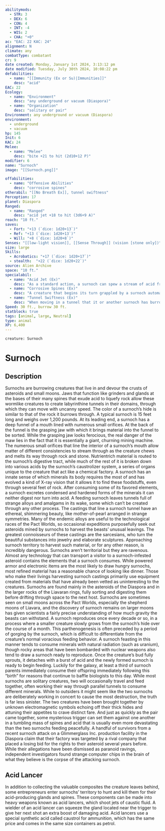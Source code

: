 ```yaml
---
abilitymods:
  - STR: 3
  - DEX: 6
  - CON: 4
  - INT: -4
  - WIS: 2
  - CHA: "+0"
ac: "EAC: 22 KAC: 24" 
alignment: N
climate: any
combatType: combatant
cr: 9
date created: Monday, January 1st 2024, 3:13:12 pm
date modified: Tuesday, July 30th 2024, 10:08:22 pm
defabilities:
  - name: "[[Immunity (Ex or Su)|Immunities]]"
    desc: "acid"
EAC: 22
Ecology:
  - name: "Environment"
    desc: "any underground or vacuum (Diaspora)"
  - name: "Organization"
    desc: "solitary or pair"
Environment: any underground or vacuum (Diaspora)
environment:
  - underground
  - vacuum
hp: 145
Init: 6
KAC: 24
Melee:
  - name: "Melee"
    desc: "bite +21 to hit (2d10+12 P)"
modifier: 6
name: "Surnoch"
image: "[[Surnoch.png]]"

offabilities:
  - name: "Offensive Abilities"
    desc: "corrosive spines"
otherabil: "[[No Breath Ex]], tunnel swiftness"
Perception: 17
planet: Diaspora
Ranged:
  - name: "Ranged"
    desc: "acid jet +18 to hit (3d6+9 A)"
reach: "10 ft."
saves:
  - Fort: "+13 (`dice: 1d20+13`)"
  - Ref: "+13 (`dice: 1d20+13`)"
  - Will: "+8 (`dice: 1d20+8`)" 
Senses: "[[low-light vision]], [[Sense Through]] (vision [stone only])"
size: large
Skills:
  - Acrobatics: "+17 (`dice: 1d20+17`)"
  - stealth:  "+22 (`dice: 1d20+22`)"
source: Alien Archive
space: "10 ft."
specialabil:
  - name: "Acid Jet (Ex)"
    desc: "As a standard action, a surnoch can spew a stream of acid from one of its spines. This attack has the line weapon special property and a range increment of 60 feet."
  - name: "Corrosive Spines (Ex)"
    desc: "A creature that begins its turn grappled by a surnoch automatically takes 3d6+9 acid and piercing damage from the acid dripping from its spines."
  - name: "Tunnel Swiftness (Ex)"
    desc: "When moving in a tunnel that it or another surnoch has burrowed, a surnoch moves five times its speed and doesn’t gain the flat-footed condition when it takes the run action. In addition, it can hustle in such a tunnel for 3 hours each day before it begins to take nonlethal damage."
Speed: 30 ft., burrow 30 ft. 
statblock: true
tags: [animal, large, Neutral]
type: animal
XP: 6,400 
---
```


```statblock
creature: Surnoch
```

# Surnoch

## Description

Surnochs are burrowing creatures that live in and devour the crusts of asteroids and small moons. Jaws that function like grinders and glands at the bases of their many spines that exude acid to liquefy rock allow these wormlike creatures to create labyrinthine tunnels in their domains, through which they can move with uncanny speed. The color of a surnoch’s hide is similar to that of the rock it burrows through. A typical surnoch is 15 feet long and weighs over 1,200 pounds.
At its leading end, a surnoch has a deep funnel of a mouth lined with numerous small orifices. At the back of the funnel is the grasping jaw with which it brings material into the funnel to be sorted. While the grasping jaw looks ferocious, the real danger of the maw lies in the fact that it is essentially a giant, churning mining machine.
The numerous small orifices that line the interior of a surnoch’s mouth allow matter of different consistencies to stream through as the creature chews and melts its way through rock and stone. Nutrientrich material is routed to the surnoch’s digestive tract, while much of the rest of it is broken down into various acids by the surnoch’s caustrolizer system, a series of organs unique to the creature that act like a chemical factory. A surnoch has an innate sense of which minerals its body requires the most of and has evolved a kind of X-ray vision that it allows it to find these foodstuffs, even through several feet of rock.
After consuming some of its favored elements, a surnoch excretes condensed and hardened forms of the minerals it can neither digest nor turn into acid. A feeding surnoch leaves tunnels full of strange alloys and amalgams in its wake, some which can’t be created through any other process. The castings that line a surnoch tunnel have an ethereal, shimmering beauty, like mother-of-pearl arranged in strange symmetries. Many of the endemic alloys are useful to the technological races of the Pact Worlds, so occasional expeditions purposefully seek out asteroids mined by surnochs to harvest the beasts’ unusual leavings. The greatest connoisseurs of these castings are the sarcesians, who turn the beautiful substances into jewelry and elaborate sculptures.
Approaching surnoch territory to harvest such material, or for any other reason, is incredibly dangerous. Surnochs aren’t territorial but they are ravenous. Almost any technology that can transport a visitor to a surnoch-infested asteroid contains the elements that a surnoch consumes. While powered armor and electronic items are the most likely to draw hungry surnochs, most refined material has a reasonable chance of looking like dinner. Those who make their livings harvesting surnoch castings primarily use equipment created from materials that have already been vetted as uninteresting to the creatures.
Surnochs are found mainly in the asteroids of the Diaspora and in the larger rocks of the Liavaran rings, fully sorting and digesting them before drifting through space to the next host. Surnochs are sometimes seen on small moons across the Pact Worlds, especially the shepherd moons of Liavara, and the discovery of surnoch remains on larger moons has given scientists a fairly precise understanding of how much gravity the beasts can withstand.
A surnoch reproduces once every decade or so, in a process where a smaller creature slowly grows from the surnoch’s hide over the course of a month. This parthenogenesis is often preceded by a period of gorging by the surnoch, which is difficult to differentiate from the creature’s normal voracious feeding behavior. A surnoch feasting in this manner tends to consume minerals with natural radiation (such as uranium), though rocky areas that have been bombarded with nuclear weapons also tend to draw a surnoch ready to reproduce. Once the creature’s bud fully sprouts, it detaches with a burst of acid and the newly formed surnoch is ready to begin feeding. Luckily for the galaxy, at least a third of surnoch parents immediately consume their offspring immediately following this “birth” for reasons that continue to baffle biologists to this day.
While most surnochs are solitary creatures, two will occasionally travel and feed together, often working their way through parallel tunnels to consume different minerals. While to outsiders it might seem like the two surnochs are deliberately working in concert to cause the most destruction, the truth is far less sinister. The two creatures have been brought together by unknown electromagnetic symbols echoing off their thick hides and attuning their appetites to crave distinct fare. And just as quickly as the pair came together, some mysterious trigger can set them against one another in a tumbling mass of spines and acid that is usually even more devastating than the two surnochs feeding peacefully. A handful of survivors from a recent surnoch attack on a Glimmerglass Inc. production facility in the Diaspora claim that their factory was targeted by a rival company that placed a losing bid for the rights to their asteroid several years before. While their allegations have been dismissed as paranoid ravings, independent investigators found strange computer chips in the brain of what they believe is the corpse of the attacking surnoch.

## Acid Lancer

In addition to collecting the valuable composites the creature leaves behind, some entrepreneurs enter surnochs’ territory to hunt and kill them for their acid-producing glands and spines. These components can be made into heavy weapons known as acid lancers, which shoot jets of caustic fluid. A wielder of an acid lancer can squeeze the gland located near the trigger to give her next shot an extra boost of damaging acid. Acid lancers use a special synthetic acid called caustrol for ammunition, which has the same price and comes in the same size containers as petrol.

